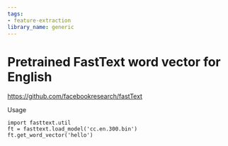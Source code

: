 ```yaml
---
tags:
- feature-extraction
library_name: generic
---
```


# Pretrained FastText word vector for English

https://github.com/facebookresearch/fastText

Usage

```
import fasttext.util
ft = fasttext.load_model('cc.en.300.bin')
ft.get_word_vector('hello')
```